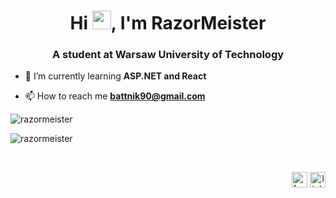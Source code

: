 <h1 align="center">Hi <img src="https://raw.githubusercontent.com/MartinHeinz/MartinHeinz/master/wave.gif" width="30px">, I'm RazorMeister</h1>
<h3 align="center">A student at Warsaw University of Technology</h3>

- 🌱 I’m currently learning **ASP.NET and React**

- 📫 How to reach me **battnik90@gmail.com**

<p align="left">
  <img src="https://github-readme-stats.vercel.app/api/top-langs?username=razormeister&show_icons=true&locale=en&layout=compact" alt="razormeister" />
</p>
<p align="left">
  <img src="https://github-readme-stats.vercel.app/api?username=razormeister&show_icons=true&locale=en" alt="razormeister" />
</p>
&nbsp;
<p align="right">
  <a href="https://fb.com/razorekmeister"><img width="25px" src="http://static.ro-bot.net/social_media/facebook.png" alt="facebook"></a>
  <a href="https://linkedin.com/in/tymoteusz-bartnik"><img width="25px" src="http://static.ro-bot.net/social_media/linkedin.png" alt="linkedin"></a>
</p>

